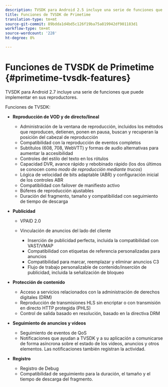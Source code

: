 ```yaml
---
description: TVSDK para Android 2.5 incluye una serie de funciones que puede implementar en sus reproductores.
title: Funciones de TVSDK de Primetime
translation-type: tm+mt
source-git-commit: 89bdda1d4bd5c126f19ba75a819942df901183d1
workflow-type: tm+mt
source-wordcount: '228'
ht-degree: 0%

---
```



# Funciones de TVSDK de Primetime {#primetime-tvsdk-features}

TVSDK para Android 2.7 incluye una serie de funciones que puede implementar en sus reproductores.

Funciones de TVSDK:

* **Reproducción de VOD y de directo/lineal**

   * Administración de la ventana de reproducción, incluidos los métodos que reproducen, detienen, ponen en pausa, buscan y recuperan la posición del cabezal de reproducción
   * Compatibilidad con la reproducción de eventos completos
   * Subtítulos (608, 708, WebVTT) y formas de audio alternativas para aumentar la accesibilidad
   * Controles del estilo del texto en los rótulos
   * Capacidad DVR, avance rápido y rebobinado rápido (los dos últimos se conocen como *modo de reproducción mediante trucos*)
   * Lógica de velocidad de bits adaptable (ABR) y configuración inicial de los controles ABR
   * Compatibilidad con failover de manifiesto activo
   * Búferes de reproducción ajustables
   * Duración del fragmento, tamaño y compatibilidad con seguimiento de tiempo de descarga

* **Publicidad**

   * VPAID 2.0
   * Vinculación de anuncios del lado del cliente

      * Inserción de publicidad perfecta, incluida la compatibilidad con VAST/VMAP
      * Compatibilidad con etiquetas de referencia personalizadas para anuncios
      * Compatibilidad para marcar, reemplazar y eliminar anuncios C3
      * Flujo de trabajo personalizable de contenido/inserción de publicidad, incluida la señalización de bloqueo

* **Protección de contenido**

   * Acceso a servicios relacionados con la administración de derechos digitales (DRM)
   * Reproducción de transmisiones HLS sin encriptar o con transmisión en directo HTTP protegida (PHLS)
   * Control de salida basado en resolución, basado en la directiva DRM

* **Seguimiento de anuncios y vídeos**

   * Seguimiento de eventos de QoS
   * Notificaciones que ayudan a TVSDK y a su aplicación a comunicarse de forma asíncrona sobre el estado de los vídeos, anuncios y otros elementos. Las notificaciones también registran la actividad.

* **Registro**

   * Registro de Debug
   * Compatibilidad de seguimiento para la duración, el tamaño y el tiempo de descarga del fragmento.